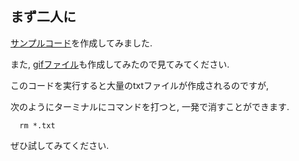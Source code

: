 ## まず二人に
[サンプルコード](sampel.f90)を作成してみました.

また, [gifファイル](movie.gif)も作成してみたので見てみてください.

このコードを実行すると大量のtxtファイルが作成されるのですが,

次のようにターミナルにコマンドを打つと, 一発で消すことができます.

```
  rm *.txt
```

ぜひ試してみてください.
